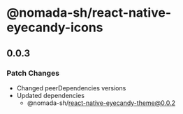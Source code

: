 # @nomada-sh/react-native-eyecandy-icons

## 0.0.3

### Patch Changes

- Changed peerDependencies versions
- Updated dependencies
  - @nomada-sh/react-native-eyecandy-theme@0.0.2
